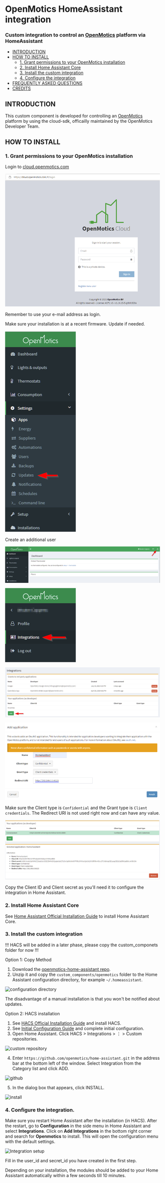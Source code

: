 # OpenMotics HomeAssistant integration

### Custom integration to control an [OpenMotics](https://www.openmotics.com/en/) platform via HomeAssistant

<!-- TOC -->

- [INTRODUCTION](#introduction)
- [HOW TO INSTALL](#how-to-install)
  - [1. Grant permissions to your OpenMotics installation](#1-grant-permissions-to-your-openmotics-installation)
  - [2. Install Home Assistant Core](#2-install-home-assistant-core)
  - [3. Install the custom integration](#3-install-the-custom-integration)
  - [4. Configure the integration](#4-configure-the-integration)
- [FREQUENTLY ASKED QUESTIONS](#frequently-asked-questions)
- [CREDITS](#credits)

<!-- /TOC -->

## INTRODUCTION

This custom component is developed for controlling an [OpenMotics](https://www.openmotics.com/en/) platform by using the cloud-sdk, officailly maintained by the OpenMotics Developer Team. 

## HOW TO INSTALL

### 1. Grant permissions to your OpenMotics installation

Login to [cloud.openmotics.com](https://cloud.openmotics.com/)

![login](/pictures/login.cloud.openmotics.com.png)

Remember to use your e-mail address as login. 

Make sure your installation is at a recent firmware. Update if needed.

![firmware](/pictures/update01.png)

Create an additional user

![user01](/pictures/user01.png)

![user02](/pictures/user02.png)

![user03](/pictures/user03.png)

![user04](/pictures/user04.png)

Make sure the Client type is `Confidential` and the Grant type is `Client credentials`.
The Redirect URI is not used right now and can have any value.

![user05](/pictures/user05.png)

Copy the Client ID and Client secret as you'll need it to configure the integration in Home Assistant.

### 2. Install Home Assistant Core

See [Home Assistant Official Installation Guide](https://www.home-assistant.io/installation/) to install Home Assistant Core.

### 3. Install the custom integration

!!! HACS will be added in a later phase, please copy the custom_componets folder for now !!!

Option 1: Copy Method
  1. Download the [openmotics-home-assistant repo](https://github.com/openmotics/home-assistant).
  2. Unzip it and copy the `custom_components/openmotics` folder to the Home Assistant configuration directory, for example `~/.homeassistant`.

  ![configuration directory](/pictures/directory.png)

  The disadvantage of a manual installation is that you won't be notified about updates.

Option 2: HACS installation

  1. See [HACS Official Installation Guide](https://hacs.xyz/docs/installation/installation/) and install HACS.
  2. See [Initial Configuration Guide](https://hacs.xyz/docs/configuration/basic) and complete initial configuration.
  3. Open Home Assistant. Click HACS > Integrations > ⋮ > Custom repositories.

  ![custom repository](/pictures/custom_repository.png)

  4. Enter `https://github.com/openmotics/home-assistant.git` in the address bar at the bottom left of the window. Select Integration from the Category list and click ADD.

  ![github](/pictures/github.png)

  5. In the dialog box that appears, click INSTALL.

  ![install](/pictures/install.png)


### 4. Configure the integration.

Make sure you restart Home Assistant after the installation (in HACS). After the restart, go to **Configuration** in the side menu in Home Assistant and select **Integrations**. Click on **Add Integrations** in the bottom right corner and search for **Openmotics** to install. This will open the configuration menu with the default settings.

  ![Integration setup](/pictures/configuration_screen.png)

Fill in the user_id and secret_id you have created in the first step.

Depending on your installation, the modules should be added to your Home Assistant automatically within a few seconds till 10 minutes.
